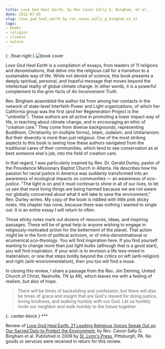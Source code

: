 ```yaml
---
title: Love God Heal Earth, by Rev Canon Sally G. Bingham, et al.
date: 2012-07-01
slug: love_god_heal_earth_by_rev_canon_sally_g_bingham_et_al
tags:
- books
- religion
- climate
- nature
---
```


{: .float-right }
![book cover](http://photo.goodreads.com/books/1328763842m/4863759.jpg)

_Love God Heal Earth_ is a compilation of essays, from leaders of 11 religions
and denominations, that delve into the religious call for a transition to a
sustainable way of life. While not devoid of science, this  book presents a
deeply spiritual, personal, and hopeful message that moves beyond the
intellectual reality of global climate change. In other words, it is a powerful
complement to the grim facts of _An Inconvenient Truth_.

<!-- truncate -->

Rev. Bingham assembled the author list from among her contacts in the network of
state-level Interfaith Power and Light organizations, of which her California
group was the first (and her Regeneration Project is the "umbrella"). These
authors are all active in promoting a lower impact way of life, in teaching
about climate change, and in encouraging an ethic of "creation care." They come
from diverse backgrounds, representing Buddhism, Christianity (in multiple
forms), Islam, Judaism, and Unitarianism. But their diversity is more than just
religious. One of the most striking aspects to this book is seeing how these
authors navigated from the traditional cares of their communities, which tend to
see conservation as at best someone else's job, into the field of creation care.

In that regard, I was particularly inspired by Rev. Dr. Gerald Durley, pastor of
the Providence Missionary Baptist Church in Atlanta. He describes how his
passion for racial justice in America was suddenly transformed into an awareness
of ecological impacts on communities &mdash; an awareness of _eco-justice_. "The
light is on and it must continue to shine in all of our lives, to let us see
that most living things are being harmed because we are not aware nor globally
concerned about what it will take to save the environment," Rev. Durley writes.
My copy of the book is riddled with little pink sticky notes. His chapter has
none, because there was nothing I wanted to single out. It is an entire essay I
will return to often.

Those sticky notes mark out dozens of resources, ideas, and inspiring passages.
These will be of great help to anyone wishing to engage in religiously-motivated
action for the betterment of the planet. That action might be in the form of
political activism, or of intra-denominational or ecumenical _eco-theology_. You
will find inspiration here. If you find yourself wanting to change more than
just light bulbs (although that is a good start), you will find inspiration. If
your wish is to envision a life less-mired in materialism, or one that steps
boldly beyond the critics on left (anti-religion) and right
(anti-environmentalism), then you too will find a muse.

In closing this review, I share a passage from the Rev. Jim Deming, United
Church of Christ, Nashville, TN (p 49), which leaves me with a feeling of
realism, but also of hope.

> There will be times of backsliding and confession, but there will also be
> times of grace and insight that are God's reward for doing justice, loving
> kindness, and walking humbly _with_ our God. Let us humbly _invite_ our
> neighbor and walk _humbly_ to the future together.

{: .center-block }
\***

Review of [Love God
Heal Earth: 21 Leading Religious Voices Speak Out on Our Sacred Duty to Protect
the Environment](http://www.goodreads.com/book/show/4863759-love-god-heal-earth), by Rev. Canon Sally G. Bingham et al. Published in 2009 by
[St. Lynn's Press](http://www.stlynnspress.com), Pittsburgh, PA. No
goods or services were received in return for this review.
